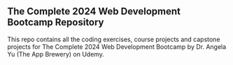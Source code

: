 ## The Complete 2024 Web Development Bootcamp Repository
This repo contains all the coding exercises, course projects and capstone projects for The Complete 2024 Web Development Bootcamp by Dr. Angela Yu (The App Brewery) on Udemy. 
